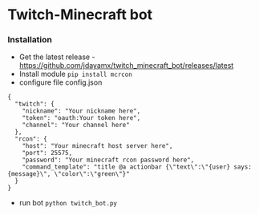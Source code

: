 # Twitch-Minecraft bot
### Installation
- Get the latest release - https://github.com/jdayamx/twitch_minecraft_bot/releases/latest
- Install module `pip install mcrcon`
- configure file config.json
```
{
  "twitch": {
    "nickname": "Your nickname here",
    "token": "oauth:Your token here",
    "channel": "Your channel here"
  },
  "rcon": {
    "host": "Your minecraft host server here",
    "port": 25575,
    "password": "Your minecraft rcon password here",
    "command_template": "title @a actionbar {\"text\":\"{user} says: {message}\", \"color\":\"green\"}"
  }
}
```
- run bot `python twitch_bot.py`

